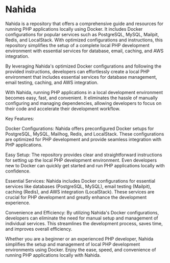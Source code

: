 # Nahida

Nahida is a repository that offers a comprehensive guide and resources for running PHP applications locally using Docker. It includes Docker configurations for popular services such as PostgreSQL, MySQL, Mailpit, Redis, and LocalStack. With optimized configurations and instructions, this repository simplifies the setup of a complete local PHP development environment with essential services for database, email, caching, and AWS integration.

By leveraging Nahida's optimized Docker configurations and following the provided instructions, developers can effortlessly create a local PHP environment that includes essential services for database management, email testing, caching, and AWS integration.

With Nahida, running PHP applications in a local development environment becomes easy, fast, and convenient. It eliminates the hassle of manually configuring and managing dependencies, allowing developers to focus on their code and accelerate their development workflow.

Key Features:

Docker Configurations: Nahida offers preconfigured Docker setups for PostgreSQL, MySQL, Mailhog, Redis, and LocalStack. These configurations are optimized for PHP development and provide seamless integration with PHP applications.

Easy Setup: The repository provides clear and straightforward instructions for setting up the local PHP development environment. Even developers new to Docker can quickly get started and run PHP applications locally with confidence.

Essential Services: Nahida includes Docker configurations for essential services like databases (PostgreSQL, MySQL), email testing (Mailpit), caching (Redis), and AWS integration (LocalStack). These services are crucial for PHP development and greatly enhance the development experience.

Convenience and Efficiency: By utilizing Nahida's Docker configurations, developers can eliminate the need for manual setup and management of individual services. This streamlines the development process, saves time, and improves overall efficiency.

Whether you are a beginner or an experienced PHP developer, Nahida simplifies the setup and management of local PHP development environments using Docker. Enjoy the ease, speed, and convenience of running PHP applications locally with Nahida.
